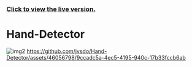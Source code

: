 ### [Click to view the live version.](https://www.jvsdo.com/projects/Hand-Detector-main/)
# Hand-Detector
![img2](https://user-images.githubusercontent.com/46056798/222933755-1826f2b9-0d87-49eb-baff-611e4533ba77.png)
https://github.com/jvsdo/Hand-Detector/assets/46056798/9ccadc5a-4ec5-4195-940c-17b33fccb6ab
